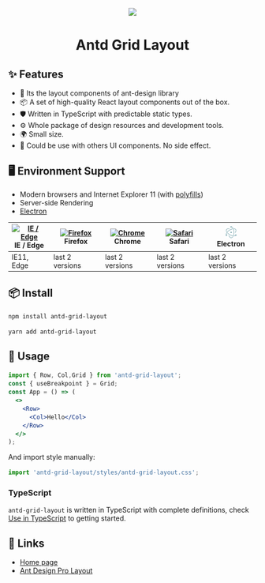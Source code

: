 <p align="center">
  <a href="https://ant.design">
    <img width="200" src="https://gw.alipayobjects.com/zos/rmsportal/KDpgvguMpGfqaHPjicRK.svg">
  </a>
</p>

<h1 align="center">Antd Grid Layout</h1>




## ✨ Features

- 🌈 Its the layout components of ant-design library
- 📦 A set of high-quality React layout components out of the box.
- 🛡 Written in TypeScript with predictable static types.
- ⚙️ Whole package of design resources and development tools.
- 🌍 Small size.
- 🎨 Could be use with others UI components. No side effect.

## 🖥 Environment Support

- Modern browsers and Internet Explorer 11 (with [polyfills](https://stackoverflow.com/questions/57020976/polyfills-in-2019-for-ie11))
- Server-side Rendering
- [Electron](https://www.electronjs.org/)

| [<img src="https://raw.githubusercontent.com/alrra/browser-logos/master/src/edge/edge_48x48.png" alt="IE / Edge" width="24px" height="24px" />](http://godban.github.io/browsers-support-badges/)<br>IE / Edge | [<img src="https://raw.githubusercontent.com/alrra/browser-logos/master/src/firefox/firefox_48x48.png" alt="Firefox" width="24px" height="24px" />](http://godban.github.io/browsers-support-badges/)<br>Firefox | [<img src="https://raw.githubusercontent.com/alrra/browser-logos/master/src/chrome/chrome_48x48.png" alt="Chrome" width="24px" height="24px" />](http://godban.github.io/browsers-support-badges/)<br>Chrome | [<img src="https://raw.githubusercontent.com/alrra/browser-logos/master/src/safari/safari_48x48.png" alt="Safari" width="24px" height="24px" />](http://godban.github.io/browsers-support-badges/)<br>Safari | [<img src="https://raw.githubusercontent.com/alrra/browser-logos/master/src/electron/electron_48x48.png" alt="Electron" width="24px" height="24px" />](http://godban.github.io/browsers-support-badges/)<br>Electron |
| --- | --- | --- | --- | --- |
| IE11, Edge | last 2 versions | last 2 versions | last 2 versions | last 2 versions |

## 📦 Install

```bash
npm install antd-grid-layout
```

```bash
yarn add antd-grid-layout
```

## 🔨 Usage

```jsx
import { Row, Col,Grid } from 'antd-grid-layout';
const { useBreakpoint } = Grid;
const App = () => (
  <>
    <Row>
      <Col>Hello</Col>
    </Row>
  </>
);
```

And import style manually:

```jsx
import 'antd-grid-layout/styles/antd-grid-layout.css'; 
```

### TypeScript

`antd-grid-layout` is written in TypeScript with complete definitions, check [Use in TypeScript](https://ant.design/docs/react/use-in-typescript) to getting started.

## 🔗 Links

- [Home page](https://ant.design/)
- [Ant Design Pro Layout](https://github.com/ant-design/ant-design-pro-layout)


